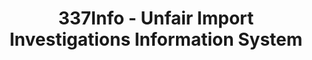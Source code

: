 ---
layout: default
bigquery: https://console.cloud.google.com/bigquery?p=patents-public-data&d=usitc_investigations&page=dataset&project=sheets-management-319211
citation: US International Trade Commission 337Info Unfair Import Investigations Information
  System
contributors: US International Trade Comission
cost: None
description: US International Trade Commission 337Info Unfair Import Investigations
  Information System contains data on investigations done under Section 337. Section
  337 declares the infringement of certain statutory intellectual property rights
  and other forms of unfair competition in import trade to be unlawful practices.
  Most Section 337 investigations involve allegations of patent or registered trademark
  infringement.
documentation: FAQ and tutorial available on the site
last_edit: 04/09/2022, 18:49:36
location: https://pubapps2.usitc.gov/337external/
maintained_by: US International Trade Comission
schema_fields:
- investigationType
- scheduledEndDateEvidHear
- trademarkNumbers
- finalDetNoViolation
- scheduledStartDateEvidHear
- dateOfPublicationFrNotice
- gcAttorney
- patentNumbers
- publication_number
- teoReliefGranted
- finalIdOnViolationIssue
- issueDateOtherNonFinal
- htsNumbers
- dateComplaintFiled
- cafcAppeals
- complainant
- respondent
- invUnfairAct
- teoProceedingInvolved
- ouiiAttorney
- targetDate
- ouiiParticipation
- actualStartDateEvidHear
- id
- startDateMarkmanHearing
- actualEndDateEvidHear
- finalDetViolation
- endDateMarkmanHearing
- title
- currentStatus
- currentActiveALJ
- copyrightNumbers
- teoIdDueDate
- docketNo
- teoIdIssueDate
- markmanHearing
- investigationNo
- lastUpdated
- patentNumber
- investigationTermDate
- dateCreated
- aljAssigned
- finalIdOnViolationDue
- internalRemand
shortname: unfair_import_investigations
tags:
- import
- legal
- trade
timeframe: 2008-2021 (prior to 2008 downloadable as a JSON file)
title: 337Info - Unfair Import Investigations Information System
uuid: 2721f5ec-e599-4890-9265-9706719fc71e
---